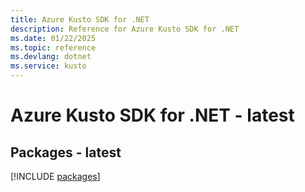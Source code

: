 ```yaml
---
title: Azure Kusto SDK for .NET
description: Reference for Azure Kusto SDK for .NET
ms.date: 01/22/2025
ms.topic: reference
ms.devlang: dotnet
ms.service: kusto
---
```

# Azure Kusto SDK for .NET - latest
## Packages - latest
[!INCLUDE [packages](kusto-index.md)]